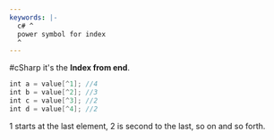 ```yaml
---
keywords: |-
  c# ^
  power symbol for index
  ^
---
```

#cSharp 
it's the **Index from end**.
```c#
int a = value[^1]; //4
int b = value[^2]; //3
int c = value[^3]; //2
int d = value[^4]; //2
```
1 starts at the last element, 2 is second to the last, so on and so forth.